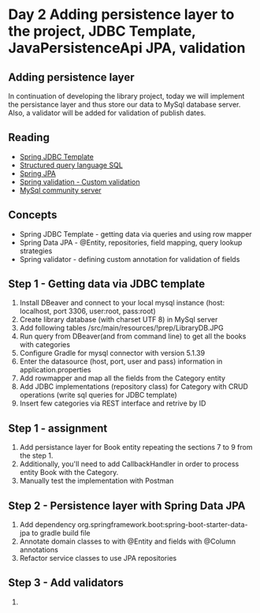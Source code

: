 Day 2 Adding persistence layer to the project, JDBC Template, JavaPersistenceApi JPA, validation
================================================================================================

Adding persistence layer
------------------------

In continuation of developing the library project, today we will implement the persistance
layer and thus store our data to MySql database server. Also, a validator will be added for validation of publish dates.

Reading
-------

*   [Spring JDBC Template](http://docs.spring.io/spring/docs/current/spring-framework-reference/htmlsingle/#dao-annotations)
*   [Structured query language SQL](https://www.w3schools.com/sql/default.asp)
*   [Spring JPA](https://docs.spring.io/spring-data/jpa/docs/current/reference/html/)
*   [Spring validation - Custom validation](https://docs.spring.io/spring/docs/current/spring-framework-reference/html/validation.html#validation-beanvalidation)
*   [MySql community server](https://dev.mysql.com/doc/refman/5.7/en/tutorial.html)

Concepts
--------

*   Spring JDBC Template - getting data via queries and using row mapper
*   Spring Data JPA - @Entity, repositories, field mapping, query lookup strategies
*   Spring validator - defining custom annotation for validation of fields

Step 1 - Getting data via JDBC template
---------------------------------------

1.  Install DBeaver and connect to your local mysql instance (host: localhost, port 3306, user:root, pass:root)
2.  Create library database (with charset UTF 8) in MySql server
3.  Add following tables /src/main/resources/!prep/LibraryDB.JPG
4.  Run query from DBeaver(and from command line) to get all the books with categories
5.  Configure Gradle for mysql connector with version 5.1.39
6.  Enter the datasource (host, port, user and pass) information in application.properties
7.  Add rowmapper and map all the fields from the Category entity
8.  Add JDBC implementations (repository class) for Category with CRUD operations (write sql queries for JDBC template)
9.  Insert few categories via REST interface and retrive by ID

Step 1 - assignment
-------------------

1.  Add persistance layer for Book entity repeating the sections 7 to 9 from the step 1.
2.  Additionally, you'll need to add CallbackHandler in order to process entity Book with the Category.
3.  Manually test the implementation with Postman

Step 2 - Persistence layer with Spring Data JPA
-----------------------------------------------

1.  Add dependency org.springframework.boot:spring-boot-starter-data-jpa to gradle build file
2.  Annotate domain classes to with @Entity and fields with @Column annotations
3.  Refactor service classes to use JPA repositories

Step 3 - Add validators
-----------------------

1.  


